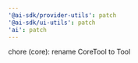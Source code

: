 ```yaml
---
'@ai-sdk/provider-utils': patch
'@ai-sdk/ui-utils': patch
'ai': patch
---
```


chore (core): rename CoreTool to Tool
